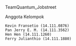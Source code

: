 TeamQuantum_Jobstreet

Anggota Kelompok

    Kevin Fransetio (14.111.0876)
    Pan Jerry E. M. (14.111.3562)
    Hen Hen (14.111.1260)
    Ferry Julianthio (14.111.1880)
